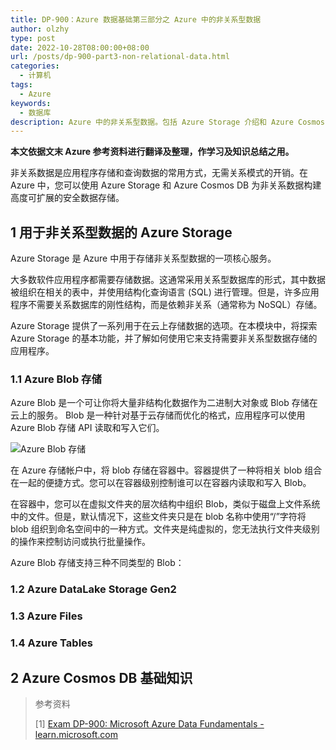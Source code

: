 ```yaml
---
title: DP-900：Azure 数据基础第三部分之 Azure 中的非关系型数据
author: olzhy
type: post
date: 2022-10-28T08:00:00+08:00
url: /posts/dp-900-part3-non-relational-data.html
categories:
  - 计算机
tags:
  - Azure
keywords:
  - 数据库
description: Azure 中的非关系型数据。包括 Azure Storage 介绍和 Azure Cosmos DB 基础。
---
```


**本文依据文末 Azure 参考资料进行翻译及整理，作学习及知识总结之用。**

非关系数据是应用程序存储和查询数据的常用方式，无需关系模式的开销。在 Azure 中，您可以使用 Azure Storage 和 Azure Cosmos DB 为非关系数据构建高度可扩展的安全数据存储。

## 1 用于非关系型数据的 Azure Storage

Azure Storage 是 Azure 中用于存储非关系型数据的一项核心服务。

大多数软件应用程序都需要存储数据。这通常采用关系型数据库的形式，其中数据被组织在相关的表中，并使用结构化查询语言 (SQL) 进行管理。但是，许多应用程序不需要关系数据库的刚性结构，而是依赖非关系（通常称为 NoSQL）存储。

Azure Storage 提供了一系列用于在云上存储数据的选项。在本模块中，将探索 Azure Storage 的基本功能，并了解如何使用它来支持需要非关系型数据存储的应用程序。

### 1.1 Azure Blob 存储

Azure Blob 是一个可让你将大量非结构化数据作为二进制大对象或 Blob 存储在云上的服务。 Blob 是一种针对基于云存储而优化的格式，应用程序可以使用 Azure Blob 存储 API 读取和写入它们。

![Azure Blob 存储](https://olzhy.github.io/static/images/uploads/2022/10/azure-blob-storage.png#center)

在 Azure 存储帐户中，将 blob 存储在容器中。容器提供了一种将相关 blob 组合在一起的便捷方式。您可以在容器级别控制谁可以在容器内读取和写入 Blob。

在容器中，您可以在虚拟文件夹的层次结构中组织 Blob，类似于磁盘上文件系统中的文件。但是，默认情况下，这些文件夹只是在 blob 名称中使用“/”字符将 blob 组织到命名空间中的一种方式。文件夹是纯虚拟的，您无法执行文件夹级别的操作来控制访问或执行批量操作。

Azure Blob 存储支持三种不同类型的 Blob：

### 1.2 Azure DataLake Storage Gen2

### 1.3 Azure Files

### 1.4 Azure Tables

## 2 Azure Cosmos DB 基础知识

> 参考资料
>
> [1] [Exam DP-900: Microsoft Azure Data Fundamentals - learn.microsoft.com](https://learn.microsoft.com/en-us/certifications/exams/dp-900)
